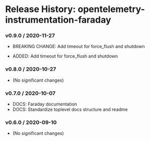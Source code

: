 # Release History: opentelemetry-instrumentation-faraday

### v0.9.0 / 2020-11-27

* BREAKING CHANGE: Add timeout for force_flush and shutdown 

* ADDED: Add timeout for force_flush and shutdown 

### v0.8.0 / 2020-10-27

* (No significant changes)

### v0.7.0 / 2020-10-07

* DOCS: Faraday documentation 
* DOCS: Standardize toplevel docs structure and readme 

### v0.6.0 / 2020-09-10

* (No significant changes)
